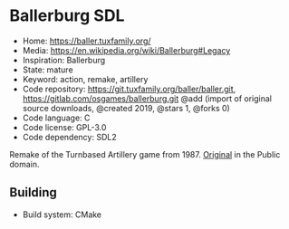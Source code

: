 # Ballerburg SDL

- Home: https://baller.tuxfamily.org/
- Media: https://en.wikipedia.org/wiki/Ballerburg#Legacy
- Inspiration: Ballerburg
- State: mature
- Keyword: action, remake, artillery
- Code repository: https://git.tuxfamily.org/baller/baller.git, https://gitlab.com/osgames/ballerburg.git @add (import of original source downloads, @created 2019, @stars 1, @forks 0)
- Code language: C
- Code license: GPL-3.0
- Code dependency: SDL2

Remake of the Turnbased Artillery game from 1987.
[Original](http://www.eckhardkruse.net/atari_st/baller.html) in the Public domain.

## Building

- Build system: CMake
